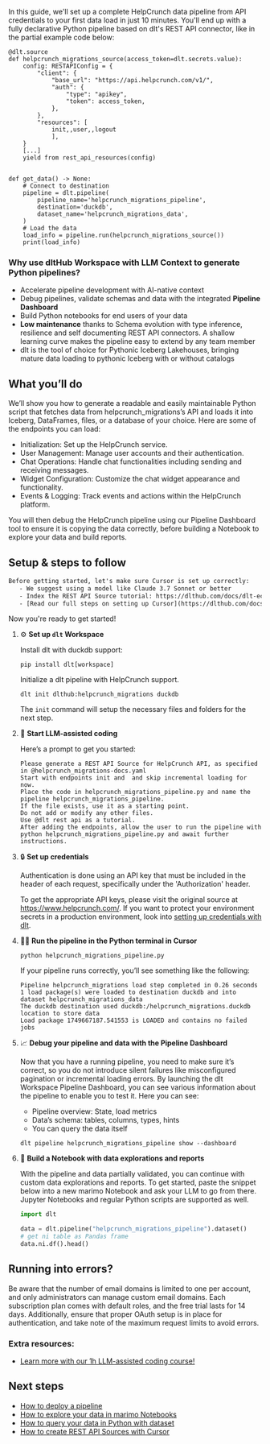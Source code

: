 In this guide, we'll set up a complete HelpCrunch data pipeline from API credentials to your first data load in just 10 minutes. You'll end up with a fully declarative Python pipeline based on dlt's REST API connector, like in the partial example code below:

```python-outcome
@dlt.source
def helpcrunch_migrations_source(access_token=dlt.secrets.value):
    config: RESTAPIConfig = {
        "client": {
            "base_url": "https://api.helpcrunch.com/v1/",
            "auth": {
                "type": "apikey",
                "token": access_token,
            },
        },
        "resources": [
            init,,user,,logout
            ],
    }
    [...]
    yield from rest_api_resources(config)


def get_data() -> None:
    # Connect to destination
    pipeline = dlt.pipeline(
        pipeline_name='helpcrunch_migrations_pipeline',
        destination='duckdb',
        dataset_name='helpcrunch_migrations_data', 
    )
    # Load the data
    load_info = pipeline.run(helpcrunch_migrations_source())
    print(load_info) 
```

### Why use dltHub Workspace with LLM Context to generate Python pipelines?

- Accelerate pipeline development with AI-native context
- Debug pipelines, validate schemas and data with the integrated **Pipeline Dashboard**
- Build Python notebooks for end users of your data
- **Low maintenance** thanks to Schema evolution with type inference, resilience and self documenting REST API connectors. A shallow learning curve makes the pipeline easy to extend by any team member
- dlt is the tool of choice for Pythonic Iceberg Lakehouses, bringing mature data loading to pythonic Iceberg with or without catalogs

## What you’ll do

We’ll show you how to generate a readable and easily maintainable Python script that fetches data from helpcrunch_migrations’s API and loads it into Iceberg, DataFrames, files, or a database of your choice. Here are some of the endpoints you can load:

- Initialization: Set up the HelpCrunch service.
- User Management: Manage user accounts and their authentication.
- Chat Operations: Handle chat functionalities including sending and receiving messages.
- Widget Configuration: Customize the chat widget appearance and functionality.
- Events & Logging: Track events and actions within the HelpCrunch platform.

You will then debug the HelpCrunch pipeline using our Pipeline Dashboard tool to ensure it is copying the data correctly, before building a Notebook to explore your data and build reports.

## Setup & steps to follow

```default
Before getting started, let's make sure Cursor is set up correctly:
   - We suggest using a model like Claude 3.7 Sonnet or better
   - Index the REST API Source tutorial: https://dlthub.com/docs/dlt-ecosystem/verified-sources/rest_api/ and add it to context as **@dlt rest api**
   - [Read our full steps on setting up Cursor](https://dlthub.com/docs/dlt-ecosystem/llm-tooling/cursor-restapi#23-configuring-cursor-with-documentation)
```

Now you're ready to get started!

1. ⚙️ **Set up `dlt` Workspace**
    
    Install dlt with duckdb support:
    ```shell
    pip install dlt[workspace]
    ```

    Initialize a dlt pipeline with HelpCrunch support.
    ```shell
    dlt init dlthub:helpcrunch_migrations duckdb
    ```

    The `init` command will setup the necessary files and folders for the next step.
    
2. 🤠 **Start LLM-assisted coding**
    
    Here’s a prompt to get you started:
    
    ```prompt
    Please generate a REST API Source for HelpCrunch API, as specified in @helpcrunch_migrations-docs.yaml 
    Start with endpoints init and  and skip incremental loading for now. 
    Place the code in helpcrunch_migrations_pipeline.py and name the pipeline helpcrunch_migrations_pipeline. 
    If the file exists, use it as a starting point. 
    Do not add or modify any other files. 
    Use @dlt rest api as a tutorial. 
    After adding the endpoints, allow the user to run the pipeline with python helpcrunch_migrations_pipeline.py and await further instructions.
    ```

    
3. 🔒 **Set up credentials** 
    
    Authentication is done using an API key that must be included in the header of each request, specifically under the 'Authorization' header.
    
    To get the appropriate API keys, please visit the original source at https://www.helpcrunch.com/.
    If you want to protect your environment secrets in a production environment, look into [setting up credentials with dlt](https://dlthub.com/docs/walkthroughs/add_credentials).
    
4. 🏃‍♀️ **Run the pipeline in the Python terminal in Cursor**
    
    ```shell
    python helpcrunch_migrations_pipeline.py
    ```
    
    If your pipeline runs correctly, you’ll see something like the following:
    
    ```shell
    Pipeline helpcrunch_migrations load step completed in 0.26 seconds
    1 load package(s) were loaded to destination duckdb and into dataset helpcrunch_migrations_data
    The duckdb destination used duckdb:/helpcrunch_migrations.duckdb location to store data
    Load package 1749667187.541553 is LOADED and contains no failed jobs
    ```
    
5. 📈 **Debug your pipeline and data with the Pipeline Dashboard**

    Now that you have a running pipeline, you need to make sure it’s correct, so you do not introduce silent failures like misconfigured pagination or incremental loading errors. By launching the dlt Workspace Pipeline Dashboard, you can see various information about the pipeline to enable you to test it. Here you can see:
    - Pipeline overview: State, load metrics
    - Data’s schema: tables, columns, types, hints
    - You can query the data itself
    
    ```shell
    dlt pipeline helpcrunch_migrations_pipeline show --dashboard
    ```
    
6. 🐍 **Build a Notebook with data explorations and reports**

    With the pipeline and data partially validated, you can continue with custom data explorations and reports. To get started, paste the snippet below into a new marimo Notebook and ask your LLM to go from there. Jupyter Notebooks and regular Python scripts are supported as well.

    
    ```python
    import dlt

   data = dlt.pipeline("helpcrunch_migrations_pipeline").dataset()
   # get ni table as Pandas frame
   data.ni.df().head()
    ```

## Running into errors?

Be aware that the number of email domains is limited to one per account, and only administrators can manage custom email domains. Each subscription plan comes with default roles, and the free trial lasts for 14 days. Additionally, ensure that proper OAuth setup is in place for authentication, and take note of the maximum request limits to avoid errors.

### Extra resources:

- [Learn more with our 1h LLM-assisted coding course!](https://www.youtube.com/watch?v=GGid70rnJuM)

## Next steps

- [How to deploy a pipeline](https://dlthub.com/docs/walkthroughs/deploy-a-pipeline)
- [How to explore your data in marimo Notebooks](https://dlthub.com/docs/general-usage/dataset-access/marimo)
- [How to query your data in Python with dataset](https://dlthub.com/docs/general-usage/dataset-access/dataset)
- [How to create REST API Sources with Cursor](https://dlthub.com/docs/dlt-ecosystem/llm-tooling/cursor-restapi)